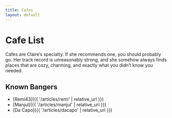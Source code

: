 ```yaml
---
title: Cafes
layout: default
---
```


# Cafe List

Cafes are Claire’s specialty. If she recommends one, you should probably go. Her track record is unreasonably strong, and she somehow always finds places that are cozy, charming, and exactly what you didn’t know you needed.

## Known Bangers

- [Remi43]({{ '/articles/remi' | relative_url }})
- [Manjul]({{ '/articles/manjul' | relative_url }})
- [Da Capo]({{ '/articles/dacapo' | relative_url }})
